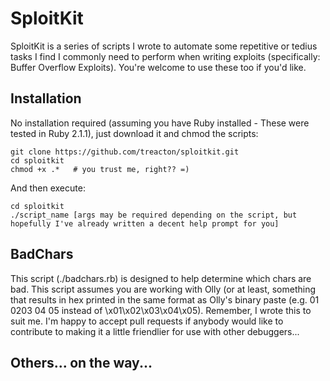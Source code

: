 # SploitKit 


SploitKit is a series of scripts I wrote to automate some repetitive or tedius tasks I find I commonly need to perform when writing exploits (specifically: Buffer Overflow Exploits). You're welcome to use these too if you'd like.

## Installation

No installation required (assuming you have Ruby installed - These were tested in Ruby 2.1.1), just download it and chmod the scripts:

    git clone https://github.com/treacton/sploitkit.git
    cd sploitkit
    chmod +x .*   # you trust me, right?? =)

And then execute:

    cd sploitkit
    ./script_name [args may be required depending on the script, but hopefully I've already written a decent help prompt for you]


## BadChars

This script (./badchars.rb) is designed to help determine which chars are bad. This script assumes you are working with Olly (or at least, something that results in hex printed in the same format as Olly's binary paste (e.g. 01 0203 04 05 instead of \x01\x02\x03\x04\x05). Remember, I wrote this to suit me. I'm happy to accept pull requests if anybody would like to contribute to making it a little friendlier for use with other debuggers...

## Others... on the way...

